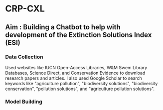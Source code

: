 # CRP-CXL

## Aim : Building a Chatbot to help with development of the Extinction Solutions Index (ESI)

### Data Collection
Used websites like IUCN Open-Access Libraries, W&M Swem Library Databases, Science Direct, and Conservation Evidence to download research papers and articles. I also used Google Scholar to search keywords like "agriculture pollution", "biodiversity solutions", "biodiversity conservation", "pollution solutions", and "agriculture pollution solutions". 

### Model Building



